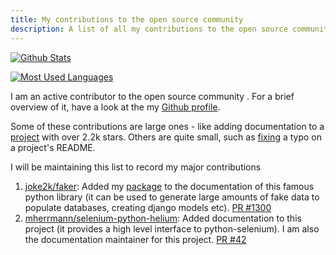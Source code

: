 ```yaml
---
title: My contributions to the open source community
description: A list of all my contributions to the open source community
---
```


[![Github Stats](https://github-readme-stats.vercel.app/api?username=IgnisDa&count_private=true&theme=dark)](http://github.com/IgnisDa/)

[![Most Used Languages](https://github-readme-stats.vercel.app/api/top-langs/?username=IgnisDa&theme=dark)](http://github.com/IgnisDa/)

I am an active contributor to the open source community . For a brief overview
of it, have a look at the my [Github profile](https://github.com/IgnisDa/).

Some of these contributions are large ones - like adding documentation to a
[project](https://github.com/mherrmann/selenium-python-helium/pull/42) with
over 2.2k stars. Others are quite small, such as
[fixing](https://github.com/parthpandyappp/Classroom/pull/21) a typo on a
project's README.

I will be maintaining this list to record my major contributions

1. [joke2k/faker](https://github.com/joke2k/faker/): Added my
   [package](https://pypi.org/project/mdgen/) to the documentation of this
   famous python library (it can be used to generate large amounts of fake data to
   populate databases, creating django models etc).
   [PR #1300](https://github.com/joke2k/faker/pull/1300)
2. [mherrmann/selenium-python-helium](https://github.com/mherrmann/selenium-python-helium/):
   Added documentation to this project (it provides a high level interface to
   python-selenium). I am also the documentation maintainer for
   this project. [PR #42](https://github.com/mherrmann/selenium-python-helium/pull/42)
